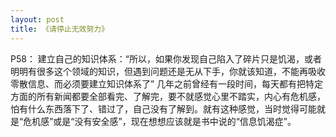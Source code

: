 ```yaml
---
layout: post
title: 《请停止无效努力》
---
```

P58： 建立自己的知识体系：“所以，如果你发现自己陷入了碎片只是饥渴，或者明明有很多这个领域的知识，但遇到问题还是无从下手，你就该知道，不能再吸收零散信息、而必须要建立知识体系了”
  几年之前曾经有一段时间，每天都有把特定方面的所有新闻都要全部看完、了解完，要不就感觉心里不踏实，内心有危机感，怕有什么东西落下了、错过了，自己没有了解到。就有这种感觉，当时觉得可能就是“危机感”或是“没有安全感”，现在想想应该就是书中说的“信息饥渴症”。


